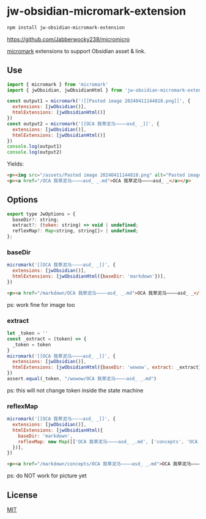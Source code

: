 # jw-obsidian-micromark-extension

```sh
npm install jw-obsidian-micromark-extension
```

https://github.com/Jabberwocky238/micromicro

[micromark][] extensions to support Obsidian asset & link.

## Use

```js
import { micromark } from 'micromark'
import { jwObsidian, jwObsidianHtml } from 'jw-obsidian-micromark-extension'

const output1 = micromark('![[Pasted image 20240411144818.png]]', {
  extensions: [jwObsidian()],
  htmlExtensions: [jwObsidianHtml()]
})
const output2 = micromark('[[OCA 我草泥马————asd_ _]]', {
  extensions: [jwObsidian()],
  htmlExtensions: [jwObsidianHtml()]
})
console.log(output1)
console.log(output2)
```

Yields:

```html
<p><img src="/assets/Pasted image 20240411144818.png" alt="Pasted image 20240411144818.png"></img></p>
<p><a href="/OCA 我草泥马————asd_ _.md">OCA 我草泥马————asd_ _</a></p>
```

## Options
```js
export type JwOptions = {
  baseDir?: string;
  extract?: (token: string) => void | undefined;
  reflexMap?: Map<string, string[]> | undefined;
};
```

### baseDir

```js
micromark('[[OCA 我草泥马————asd_ _]]', {
  extensions: [jwObsidian()],
  htmlExtensions: [jwObsidianHtml({baseDir: 'markdown'})],
})
```

```html
<p><a href="/markdown/OCA 我草泥马————asd_ _.md">OCA 我草泥马————asd_ _</a></p>
```

ps: work fine for image too

### extract

```js
let _token = ''
const _extract = (token) => {
  _token = token
}
micromark('[[OCA 我草泥马————asd_ _]]', {
  extensions: [jwObsidian()],
  htmlExtensions: [jwObsidianHtml({baseDir: 'wowow', extract: _extract})],
})
assert.equal(_token, "/wowow/OCA 我草泥马————asd_ _.md")
```

ps: this will not change token inside the state machine

### reflexMap

```js
micromark('[[OCA 我草泥马————asd_ _]]', {
  extensions: [jwObsidian()],
  htmlExtensions: [jwObsidianHtml({
    baseDir: 'markdown', 
    reflexMap: new Map([['OCA 我草泥马————asd_ _.md', ['concepts', 'OCA 我草泥马————asd_ _.md']]])
  })],
})
```

```html
<p><a href="/markdown/concepts/OCA 我草泥马————asd_ _.md">OCA 我草泥马————asd_ _</a></p>
```

ps: do NOT work for picture yet


## License

[MIT][license]

[npm]: https://docs.npmjs.com/cli/install

[license]: license

[micromark]: https://github.com/micromark/micromark
